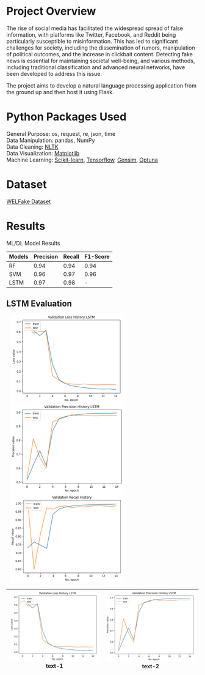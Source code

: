 # Project Overview
The rise of social media has facilitated the widespread spread of false information, with platforms like Twitter, Facebook, and Reddit being particularly susceptible to misinformation. This has led to significant challenges for society, including the dissemination of rumors, manipulation of political outcomes, and the increase in clickbait content. Detecting fake news is essential for maintaining societal well-being, and various methods, including traditional classification and advanced neural networks, have been developed to address this issue.

The project aims to develop a natural language processing application from the ground up and then host it using Flask.

# Python Packages Used
General Purpose: os, request, re, json, time <br /> 
Data Manipulation: pandas, NumPy <br /> 
Data Cleaning: [NLTK](https://www.nltk.org/) <br /> 
Data Visualization: [Matplotlib](https://matplotlib.org/)<br /> 
Machine Learning: [Scikit-learn](https://scikit-learn.org/stable/install.html), [Tensorflow](https://www.tensorflow.org/guide/keras), [Gensim](https://pypi.org/project/gensim/), [Optuna](https://optuna.org/) 

# Dataset
[WELFake Dataset](https://www.kaggle.com/datasets/saurabhshahane/fake-news-classification)

# Results 

ML/DL Model Results

| Models   | Precision | Recall | F1-Score |
|----------|-----------|--------|----------|
| RF       |   0.94    |  0.94  |   0.94   |
| SVM      |   0.96    |  0.97  |   0.96   |
| LSTM     |   0.97    |  0.98  |    -     |

## LSTM Evaluation

<p float="left">
  <img src="figures/LSTM_Loss.png" width="300" title="LSTM Loss History" hspace="10"/> 
  <img src="figures/LSTM_Precision.png" width="300" title="LSTM Precision History" hspace="10"/> 
  <img src="figures/LSTM_Recall.png" width="300" title="LSTM Recall History" hspace="10"/>
</p>

|![](figures/LSTM_Loss.png)<br>text-1|![](figures/LSTM_Precision.png)<br>text-2|
|:-:|:-:|


